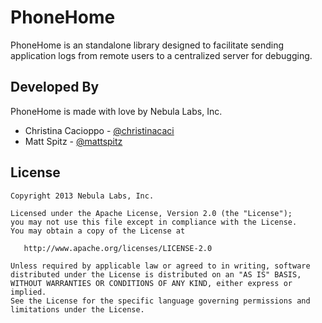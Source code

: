 PhoneHome
=========

PhoneHome is an standalone library designed to facilitate sending application logs from remote users to a centralized server for debugging.

Developed By
------------

PhoneHome is made with love by Nebula Labs, Inc.

* Christina Cacioppo - [@christinacaci](http://twitter.com/christinacaci)
* Matt Spitz - [@mattspitz](http://twitter.com/mattspitz)

License
-------

    Copyright 2013 Nebula Labs, Inc.

    Licensed under the Apache License, Version 2.0 (the "License");
    you may not use this file except in compliance with the License.
    You may obtain a copy of the License at

       http://www.apache.org/licenses/LICENSE-2.0

    Unless required by applicable law or agreed to in writing, software
    distributed under the License is distributed on an "AS IS" BASIS,
    WITHOUT WARRANTIES OR CONDITIONS OF ANY KIND, either express or implied.
    See the License for the specific language governing permissions and
    limitations under the License.
